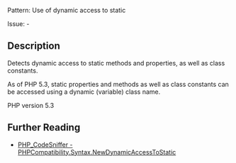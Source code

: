 Pattern: Use of dynamic access to static

Issue: -

## Description

Detects dynamic access to static methods and properties, as well as class constants.

As of PHP 5.3, static properties and methods as well as class constants
can be accessed using a dynamic (variable) class name.

PHP version 5.3

## Further Reading

* [PHP_CodeSniffer - PHPCompatibility.Syntax.NewDynamicAccessToStatic](https://github.com/PHPCompatibility/PHPCompatibility/tree/develop/PHPCompatibility/Sniffs/Syntax/NewDynamicAccessToStaticSniff.php)